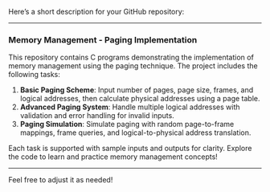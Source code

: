 Here’s a short description for your GitHub repository:

---

### Memory Management - Paging Implementation

This repository contains C programs demonstrating the implementation of memory management using the paging technique. The project includes the following tasks:

1. **Basic Paging Scheme**: Input number of pages, page size, frames, and logical addresses, then calculate physical addresses using a page table.
2. **Advanced Paging System**: Handle multiple logical addresses with validation and error handling for invalid inputs.
3. **Paging Simulation**: Simulate paging with random page-to-frame mappings, frame queries, and logical-to-physical address translation.

Each task is supported with sample inputs and outputs for clarity. Explore the code to learn and practice memory management concepts!

--- 

Feel free to adjust it as needed!
